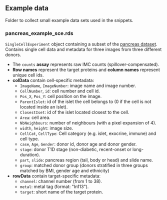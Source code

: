 ## Example data

Folder to collect small example data sets used in the snippets.


### pancreas_example_sce.rds
`SingleCellExperiment` object containing a subset of the [pancreas dataset](https://doi.org/10.1016/j.cmet.2018.11.014).  
Contains single cell data and metadata for three images from three different donors.
- The `counts` **assay** represents raw IMC counts (spillover-compensated).
- **Row names** represent the target proteins and **column names** represent unique cell ids.
- **colData** contain cell-specific metadata:
  - `ImageName`, `ImageNumber`: image name and image number.
  - `CellNumber`, `id`: cell number and cell id.
  - `Pos_X`, `Pos_Y`: cell position on the image.
  - `ParentIslet`: id of the islet the cell belongs to (0 if the cell is not located inside an islet).
  - `ClosestIset`: id of the islet located closest to the cell.
  - `Area`: cell area.
  - `NbNeighbours`: number of neighbours (with a pixel expansion of 4).
  - `width`, `height`: image size.
  - `CellCat`, `CellType`: Cell category (e.g. islet, exocrine, immune) and cell type.
  - `case`, `Age`, `Gender`: donor id, donor age and donor gender.
  - `stage`: donor T1D stage (non-diabetic, recent-onset or long-duration).
  - `part`, `slide`: pancreas region (tail, body or head) and slide name.
  - `group`: matched donor group (donors stratified in three groups matched by BMI, gender age and ethnicity)
- **rowData** contain target-specific metadata:
  - `channel`: channel number (from 1 to 38).
  - `metal`: metal tag (format: "In113").
  - `target`: short name of the target protein.
